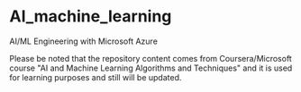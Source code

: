 # AI_machine_learning
AI/ML Engineering with Microsoft Azure

Please be noted that the repository content comes from Coursera/Microsoft course "AI and Machine Learning Algorithms and Techniques" and it is used for learning purposes and still will be updated. 
